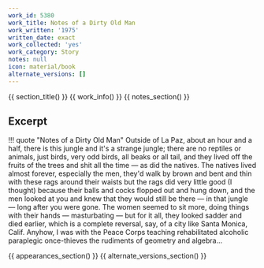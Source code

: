 ```yaml
---
work_id: 5380
work_title: Notes of a Dirty Old Man
work_written: '1975'
written_date: exact
work_collected: 'yes'
work_category: Story
notes: null
icon: material/book
alternate_versions: []
---
```


{{ section_title() }}
{{ work_info() }}
{{ notes_section() }}
## Excerpt
!!! quote "Notes of a Dirty Old Man"
    Outside of La Paz, about an hour and a half, there is this jungle and it's a strange jungle; there are no reptiles or animals, just birds, very odd birds, all beaks or all tail, and they lived off the fruits of the trees and shit all the time — as did the natives. The natives lived almost forever, especially the men, they'd walk by brown and bent and thin with these rags around their waists but the rags did very little good (I thought) because their balls and cocks flopped out and hung down, and the men looked at you and knew that they would still be there — in that jungle — long after you were gone. The women seemed to sit more, doing things with their hands — masturbating — but for it all, they looked sadder and died earlier, which is a complete reversal, say, of a city like Santa Monica, Calif. Anyhow, I was with the Peace Corps teaching rehabilitated alcoholic paraplegic once-thieves the rudiments of geometry and algebra...

{{ appearances_section() }}
{{ alternate_versions_section() }}